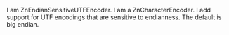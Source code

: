 I am ZnEndianSensitiveUTFEncoder.I am a ZnCharacterEncoder.I add support for UTF encodings that are sensitive to endianness.The default is big endian.